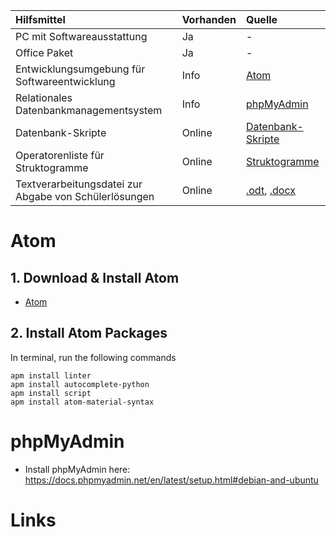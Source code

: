 | Hilfsmittel                                           | Vorhanden | Quelle                 |
|:------------------------------------------------------|:----------|:-----------------------|
| PC mit Softwareausstattung                            | Ja        | -                      |
| Office Paket                                          | Ja        | -                      |
| Entwicklungsumgebung für Softwareentwicklung          | Info      | [Atom][4]              |
| Relationales Datenbankmanagementsystem                | Info      | [phpMyAdmin][3]        |
| Datenbank-Skripte                                     | Online    | [Datenbank-Skripte][1] |
| Operatorenliste für Struktogramme                     | Online    | [Struktogramme][2]     |
| Textverarbeitungsdatei zur Abgabe von Schülerlösungen | Online    | [.odt][5], [.docx][6]  |


# Atom

## 1. Download & Install Atom
* [Atom][4]

## 2. Install Atom Packages
In terminal, run the following commands

```
apm install linter
apm install autocomplete-python
apm install script
apm install atom-material-syntax
```

# phpMyAdmin
* Install phpMyAdmin here: https://docs.phpmyadmin.net/en/latest/setup.html#debian-and-ubuntu


# Links
[1]: https://www.schule-bw.de/resolveuid/973db586776146678a4840047e0be6e8
[2]: https://www.schule-bw.de/faecher-und-schularten/mathematisch-naturwissenschaftliche-faecher/informatik/material/materialien-zum-neuen-bildungsplan-informatik-an-den-nichtgewerblichen-beruflichen-gymnasien/operatorenliste-fuer-struktogramme-v1-9.pdf
[3]: https://docs.phpmyadmin.net/en/latest/setup.html
[4]: http://atom.io/
[5]: https://www.schule-bw.de/resolveuid/5c55582fa0bd4432864b9ce6718d18c9
[6]: https://www.schule-bw.de/resolveuid/df7cdad02ded403fa47d9a56233fd939
